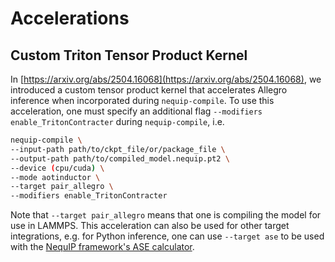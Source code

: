 # Accelerations

## Custom Triton Tensor Product Kernel

In [https://arxiv.org/abs/2504.16068](https://arxiv.org/abs/2504.16068), we introduced a custom tensor product kernel that accelerates Allegro inference when incorporated during `nequip-compile`.
To use this acceleration, one must specify an additional flag `--modifiers enable_TritonContracter` during `nequip-compile`, i.e.

```bash
nequip-compile \
--input-path path/to/ckpt_file/or/package_file \
--output-path path/to/compiled_model.nequip.pt2 \
--device (cpu/cuda) \
--mode aotinductor \
--target pair_allegro \
--modifiers enable_TritonContracter
```

Note that `--target pair_allegro` means that one is compiling the model for use in LAMMPS.
This acceleration can also be used for other target integrations, e.g. for Python inference, one can use `--target ase` to be used with the [NequIP framework's ASE calculator](https://nequip.readthedocs.io/en/latest/api/ase.html).